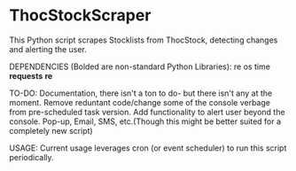# ThocStockScraper
This Python script scrapes Stocklists from ThocStock, detecting changes and alerting the user. 

DEPENDENCIES (Bolded are non-standard Python Libraries):
  re
  os
  time
  **requests**
  **re**

TO-DO:
  Documentation, there isn't a ton to do- but there isn't any at the moment.
  Remove reduntant code/change some of the console verbage from pre-scheduled task version.
  Add functionality to alert user beyond the console. Pop-up, Email, SMS, etc.(Though this might be better suited for a completely new script)
  
USAGE:
Current usage leverages cron (or event scheduler) to run this script periodically. 
